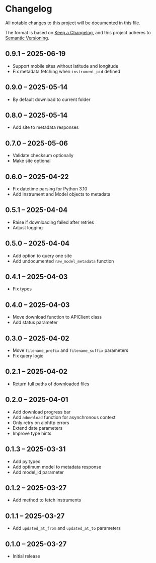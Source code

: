 # Changelog

All notable changes to this project will be documented in this file.

The format is based on [Keep a Changelog](https://keepachangelog.com/en/1.0.0/),
and this project adheres to [Semantic Versioning](https://semver.org/spec/v2.0.0.html).

## 0.9.1 – 2025-06-19

- Support mobile sites without latitude and longitude
- Fix metadata fetching when `instrument_pid` defined

## 0.9.0 – 2025-05-14

- By default download to current folder

## 0.8.0 – 2025-05-14

- Add site to metadata responses

## 0.7.0 – 2025-05-06

- Validate checksum optionally
- Make site optional

## 0.6.0 – 2025-04-22

- Fix datetime parsing for Python 3.10
- Add Instrument and Model objects to metadata

## 0.5.1 – 2025-04-04

- Raise if downloading failed after retries
- Adjust logging

## 0.5.0 – 2025-04-04

- Add option to query one site
- Add undocumented `raw_model_metadata` function

## 0.4.1 – 2025-04-03

- Fix types

## 0.4.0 – 2025-04-03

- Move download function to APIClient class
- Add status parameter

## 0.3.0 – 2025-04-02

- Move `filename_prefix` and `filename_suffix` parameters
- Fix query logic

## 0.2.1 – 2025-04-02

- Return full paths of downloaded files

## 0.2.0 – 2025-04-01

- Add download progress bar
- Add `adownload` function for asynchronous context
- Only retry on aiohttp errors
- Extend date parameters
- Improve type hints

## 0.1.3 – 2025-03-31

- Add py.typed
- Add optimum model to metadata response
- Add model_id parameter

## 0.1.2 – 2025-03-27

- Add method to fetch instruments

## 0.1.1 – 2025-03-27

- Add `updated_at_from` and `updated_at_to` parameters

## 0.1.0 – 2025-03-27

- Initial release
